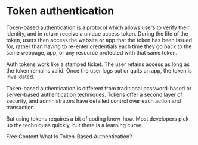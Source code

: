 # Token authentication

Token-based authentication is a protocol which allows users to verify their identity, and in return receive a unique access token. During the life of the token, users then access the website or app that the token has been issued for, rather than having to re-enter credentials each time they go back to the same webpage, app, or any resource protected with that same token.

Auth tokens work like a stamped ticket. The user retains access as long as the token remains valid. Once the user logs out or quits an app, the token is invalidated.

Token-based authentication is different from traditional password-based or server-based authentication techniques. Tokens offer a second layer of security, and administrators have detailed control over each action and transaction.

But using tokens requires a bit of coding know-how. Most developers pick up the techniques quickly, but there is a learning curve.


<ResourceGroupTitle>Free Content</ResourceGroupTitle>
<BadgeLink colorScheme='yellow' badgeText='Read' href='https://www.okta.com/identity-101/what-is-token-based-authentication/'>What Is Token-Based Authentication?</BadgeLink>
